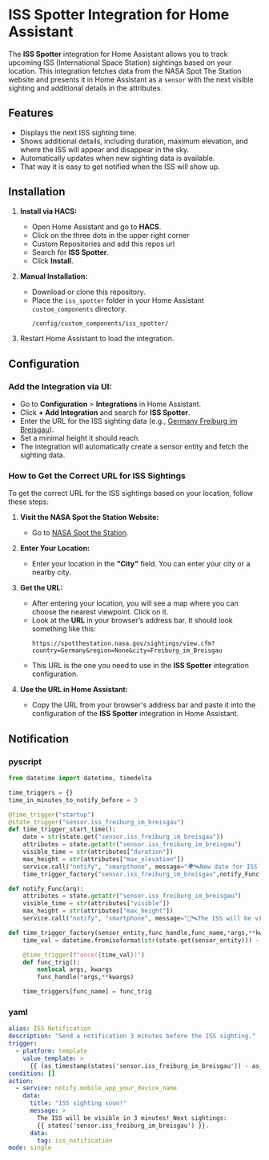 # ISS Spotter Integration for Home Assistant

The **ISS Spotter** integration for Home Assistant allows you to track upcoming ISS (International Space Station) sightings based on your location. This integration fetches data from the NASA Spot The Station website and presents it in Home Assistant as a `sensor` with the next visible sighting and additional details in the attributes.

## Features
- Displays the next ISS sighting time.
- Shows additional details, including duration, maximum elevation, and where the ISS will appear and disappear in the sky.
- Automatically updates when new sighting data is available.
- That way it is easy to get notified when the ISS will show up.

## Installation

1. **Install via HACS:**
   - Open Home Assistant and go to **HACS**.
   - Click on the three dots in the upper right corner
   - Custom Repositories and add this repos url
   - Search for **ISS Spotter**.
   - Click **Install**.

2. **Manual Installation:**
   - Download or clone this repository.
   - Place the `iss_spotter` folder in your Home Assistant `custom_components` directory.
     ```bash
     /config/custom_components/iss_spotter/
     ```

3. Restart Home Assistant to load the integration.

## Configuration

### **Add the Integration via UI:**

- Go to **Configuration** > **Integrations** in Home Assistant.
- Click **+ Add Integration** and search for **ISS Spotter**.
- Enter the URL for the ISS sighting data (e.g., [Germany Freiburg im Breisgau](https://spotthestation.nasa.gov/sightings/view.cfm?country=Germany&region=None&city=Freiburg_im_Breisgau)).
- Set a minimal height it should reach.
- The integration will automatically create a sensor entity and fetch the sighting data.

### **How to Get the Correct URL for ISS Sightings**

To get the correct URL for the ISS sightings based on your location, follow these steps:

1. **Visit the NASA Spot the Station Website:**

   - Go to [NASA Spot the Station](https://spotthestation.nasa.gov/).

2. **Enter Your Location:**

   - Enter your location in the **"City"** field. You can enter your city or a nearby city.

3. **Get the URL:**

   - After entering your location, you will see a map where you can choose the nearest viewpoint. Click on it.
   - Look at the **URL** in your browser’s address bar. It should look something like this:
     ```
     https://spotthestation.nasa.gov/sightings/view.cfm?country=Germany&region=None&city=Freiburg_im_Breisgau
     ```
   - This URL is the one you need to use in the **ISS Spotter** integration configuration.

4. **Use the URL in Home Assistant:**

   - Copy the URL from your browser's address bar and paste it into the configuration of the **ISS Spotter** integration in Home Assistant.


## Notification

### pyscript
```python
from datetime import datetime, timedelta

time_triggers = {}
time_in_minutes_to_notify_before = 3

@time_trigger("startup")
@state_trigger("sensor.iss_freiburg_im_breisgau")
def time_trigger_start_time():
    date = str(state.get("sensor.iss_freiburg_im_breisgau"))
    attributes = state.getattr("sensor.iss_freiburg_im_breisgau")
    visible_time = str(attributes["duration"])
    max_height = str(attributes["max_elevation"])
    service.call("notify", "smarpthone", message="🌍🛰️New date for ISS sighting: " + date + "\nIt will be visible for " + visible_time + " and it will reach a height of " + max_height + ".")
    time_trigger_factory("sensor.iss_freiburg_im_breisgau",notify_Func,"notify_Func","my_args")

def notify_Func(arg):
    attributes = state.getattr("sensor.iss_freiburg_im_breisgau")
    visible_time = str(attributes["visible"])
    max_height = str(attributes["max_height"])
    service.call("notify", "smartphone", message="👀🛰️The ISS will be visible IN " + str(time_in_minutes_to_notify_before) + " MINUTES! It will be visible for " + visible_time + " and it will reach a height of " + max_height + ".")

def time_trigger_factory(sensor_entity,func_handle,func_name,*args,**kwargs):
    time_val = datetime.fromisoformat(str(state.get(sensor_entity))) - timedelta(minutes=time_in_minutes_to_notify_before)

    @time_trigger(f"once({time_val})")
    def func_trig():
        nonlocal args, kwargs
        func_handle(*args,**kwargs)

    time_triggers[func_name] = func_trig
```

### yaml
```yaml
alias: ISS Notification
description: "Send a notification 3 minutes before the ISS sighting."
trigger:
  - platform: template
    value_template: >
      {{ (as_timestamp(states('sensor.iss_freiburg_im_breisgau')) - as_timestamp(now())) <= 180 }}
condition: []
action:
  - service: notify.mobile_app_your_device_name
    data:
      title: "ISS sighting soon!"
      message: >
        The ISS will be visible in 3 minutes! Next sightings:
        {{ states('sensor.iss_freiburg_im_breisgau') }}.
      data:
        tag: iss_notification
mode: single

```